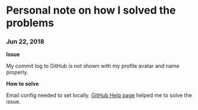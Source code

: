 # Personal note on how I solved the problems

### Jun 22, 2018

**Issue**

My commit log to GitHub is not shown with my profile avatar and name properly.

**How to solve**

Email config needed to set locally.
[GitHub Help page](https://help.github.com/articles/setting-your-commit-email-address-in-git/)
 helped me to solve the issue.
